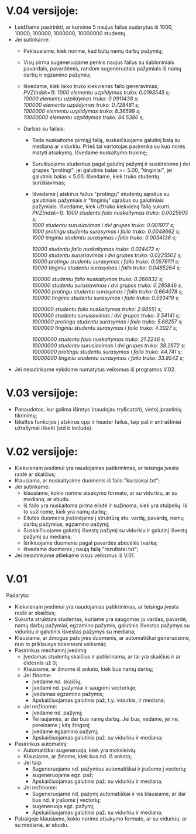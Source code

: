 
# V.04 versijoje:
* Leidžiame pasirinkti, ar kursime 5 naujus failus sudarytus iš 1000, 10000, 100000, 1000000, 10000000 studentų.
* Jei sutinkame:
  * Paklausiame, kiek norime, kad būtų namų darbų pažymių;
  * Visų pirma sugeneruojame penkis naujus failus su šabloniniais pavardais, pavardėmis, random sugeneruotais pažymiais iš namų darbų ir egzamino pažymiu;
  * Išvedame, kiek laiko truko kiekvienas failo generavimas;<br/>
  *PVZ(ndsk=1): 
1000 elementu uzpildymas truko: 0.0193545 s;<br/>
10000 elementu uzpildymas truko: 0.0911438 s;<br/>
100000 elementu uzpildymas truko: 0.728481 s;<br/>
1000000 elementu uzpildymas truko: 8.36599 s;<br/>
10000000 elementu uzpildymas truko: 84.5386 s;*<br/>
  
  * Darbas su failais:
    * Tada nuskaitome pirmąjį failą, suskaičiuojame galutinį balą su mediana ar vidurkiu. Prieš tai vartotojas pasirenka su kuo norės matyti atsakymą. Išvedame nuskaitymo trukmę;
    * Surušiuojame studentus pagal galutinį pažymį ir suskirstome į dvi grupes "protingi", jei galutinis balas >= 5.00, "tinginiai", jei galutinis balas < 5.00. Išvedame, kiek truko studentų surūšiavimas;
    * Išvedame į atskirus failus "protingų" studentų sąrašus su galutiniais pažymiais ir "tinginių" sąrašus su galutiniais pažymiais. Išvedame, kiek užtruko kiekvieną failą sukurti.<br/>
*PVZ(ndsk=1). 1000 studentu failo nuskaitymas truko: 0.0025905 s;<br/>
1000 studentu surusiavimas i dvi grupes truko: 0.001977 s;<br/>
1000 protingu studentu surasymas i failo truko: 0.0048662 s;<br/>
1000 tinginiu studentu surasymas i failo truko: 0.0034136 s;*<br/>

         *10000 studentu failo nuskaitymas truko: 0.024472 s;<br/>
         10000 studentu surusiavimas i dvi grupes truko: 0.0225502 s;<br/>
         10000 protingu studentu surasymas i failo truko: 0.0576111 s;<br/>
         10000 tinginiu studentu surasymas i failo truko: 0.0485264 s;*<br/>

        *100000 studentu failo nuskaitymas truko: 0.266832 s;<br/>
        100000 studentu surusiavimas i dvi grupes truko: 0.285846 s;<br/>
        100000 protingu studentu surasymas i failo truko: 0.664078 s;<br/>
        100000 tinginiu studentu surasymas i failo truko: 0.593419 s;*<br/>

        *1000000 studentu failo nuskaitymas truko: 2.98551 s;<br/>
        1000000 studentu surusiavimas i dvi grupes truko: 3.54141 s;<br/>
        1000000 protingu studentu surasymas i failo truko: 5.68257 s;<br/>
        1000000 tinginiu studentu surasymas i failo truko: 4.3027 s;*<br/>
        
        *10000000 studentu failo nuskaitymas truko: 21.2246 s;<br/>
10000000 studentu surusiavimas i dvi grupes truko: 38.2672 s;<br/>
10000000 protingu studentu surasymas i failo truko: 44.741 s;<br/>
10000000 tinginiu studentu surasymas i failo truko: 33.8542 s;*<br/>
* Jei nesutinkame vykdome numatytus veiksmus iš programos V.02. 

# V.03 versijoje:
* Panaudotos, kur galima išimtys (naudojau try&catch), vietoj įprastinių tikrinimų;
* Iškeltos funkcijos į atskirus cpp ir header failus, taip pat ir antraštiniai užrašymai iškelti (std ir include).

# V.02 versijoje:
* Kiekvienam įvedimui yra naudojamas patikrinimas, ar teisinga įvesta raidė ar skaičius;
* Klausiama, ar nuskaitysime duomenis iš failo "kursiokai.txt";
* Jei sutinkame:
  * klausiame, kokio norime atsakymo formato, ar su vidurkiu, ar su mediana, ar abudu.
  * Iš failo yra nuskaitoma pirma eilutė ir sužinoma, kiek yra stulpelių. Iš to sužinome, kiek yra namų darbų;
  * Eilutės duomenis įrašinėjame į struktūrą stu: vardą, pavardę, namų darbų pažymius, egzamino pažymį;
  * Suskaičiuojame galutinį išvestą pažymį su vidurkiu ir galutinį išvestą pažymį su mediana;
  * Išrikiuojame duomenis pagal pavardes abėcėlės tvarka;
  * Išvedame duomenis į naują failą "rezultatai.txt";
* Jei nesutinkame atliekame visus veiksmus iš V.01.

# V.01
Padaryta:
* Kiekvienam įvedimui yra naudojamas patikrinimas, ar teisinga įvesta raidė ar skaičius;
* Sukurta struktūra studentas, kuriame yra saugomas jo vardas, pavardė, namų darbų pažymiai, egzamino pažymis, galutinis išvestas pažymys su vidurkiu ir galutinis išvestas pažymys su mediana;
* Klausiame, ar žmogus pats įves duomenis, ar automatiškai generuosime, nuo to priklausys tolesnesni veiksmai;
* Pasirinkus mechaninį įvedimą:
  * Įvedamas studentų skaičius ir patikrinama, ar tai yra skaičius ir ar didesnis už 0;
  * Klausiame, ar žinome iš anksto, kiek bus namų darbų;
  * Jei žinome:
    * Įvedame nd. skaičių;
    * Įvedami nd. pažymiai ir saugomi vectoriuje;
    * Įvedamas egzamino pažymis;
    * Apskaičiuojamas galutinis paž, t.y. vidurkis, ir mediana;
  * Jei nežinome:
    * Įvedame nd. pažymį;
    * Teiraujamės, ar dar bus namų darbų. Jei bus, vedame, jei ne, pereiname į kitą žingsnį;
    * Įvedame egzamino pažymį;
    * Apskaičiuojamas galutinis paž. su vidurkiu ir mediana;
* Pasirinkus automatinį:
  * Automatiškai sugeneruoja, kiek yra moksleivių:
  * Klausiame, ar žinome, kiek bus nd. iš anksto;
  * Jei taip:
    * Sugeneruojame nd. pažymius automatiškai ir įrašome į vectorių;
    * sugeneruojame egz. paž;
    * Apskaičiuojamas galutinis paž. su vidurkiu ir mediana;
  * Jei nežinome:
    * Sugeneruojame nd. pažymį automatiškai ir vis klausiame, ar dar bus nd. ir įrašome į vectorių;
    * sugeneruoja egz. pažymį;
    * Apskaičiuojamas galutinis paž. su vidurkiu ir mediana;
 * Pabaigoje klausiame, kokio norime atsakymo formato, ar su vidurkiu, ar su mediana, ar abudu.
  






